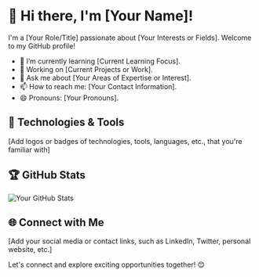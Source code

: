 # 👋 Hi there, I'm [Your Name]!

I'm a [Your Role/Title] passionate about [Your Interests or Fields]. Welcome to my GitHub profile!

- 🌱 I’m currently learning [Current Learning Focus].
- 💼 Working on [Current Projects or Work].
- 💬 Ask me about [Your Areas of Expertise or Interest].
- 📫 How to reach me: [Your Contact Information].
- 😄 Pronouns: [Your Pronouns].

## 🔧 Technologies & Tools

[Add logos or badges of technologies, tools, languages, etc., that you're familiar with]

## 🏆 GitHub Stats

![Your GitHub Stats](https://github-readme-stats.vercel.app/api?username=yourusername&show_icons=true&theme=radical)

## 🌐 Connect with Me

[Add your social media or contact links, such as LinkedIn, Twitter, personal website, etc.]

Let's connect and explore exciting opportunities together! 😊
